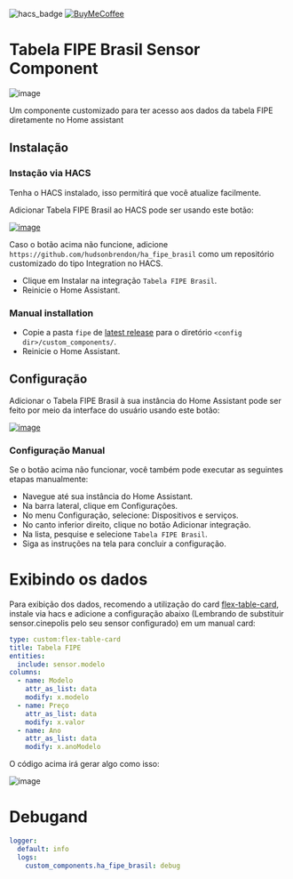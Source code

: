 ![hacs_badge](https://img.shields.io/badge/hacs-custom-orange.svg) [![BuyMeCoffee][buymecoffeebedge]][buymecoffee]

[buymecoffee]: https://www.buymeacoffee.com/hudsonbrendon
[buymecoffeebedge]: https://camo.githubusercontent.com/cd005dca0ef55d7725912ec03a936d3a7c8de5b5/68747470733a2f2f696d672e736869656c64732e696f2f62616467652f6275792532306d6525323061253230636f666665652d646f6e6174652d79656c6c6f772e737667


# Tabela FIPE Brasil Sensor Component

![image](https://github.com/hudsonbrendon/ha_fipe_brasil/assets/5201888/da446b0f-82e3-4c3c-9152-071b942c2b8a)


Um componente customizado para ter acesso aos dados da tabela FIPE diretamente no Home assistant

## Instalação

### Instação via HACS

Tenha o HACS instalado, isso permitirá que você atualize facilmente.

Adicionar Tabela FIPE Brasil ao HACS pode ser usando este botão:

[![image](https://my.home-assistant.io/badges/hacs_repository.svg)](https://my.home-assistant.io/redirect/hacs_repository/?owner=hudsonbrendon&repository=ha_fipe_brasil&category=integration)

Caso o botão acima não funcione, adicione `https://github.com/hudsonbrendon/ha_fipe_brasil` como um repositório customizado do tipo Integration no HACS.

- Clique em Instalar na integração `Tabela FIPE Brasil`.
- Reinicie o Home Assistant.

### Manual installation

- Copie a pasta `fipe` de [latest release](https://github.com/hudsonbrendon/ha_fipe_brasil/releases/latest) para o diretório `<config dir>/custom_components/`.
- Reinicie o Home Assistant.

## Configuração

Adicionar o Tabela FIPE Brasil à sua instância do Home Assistant pode ser feito por meio da interface do usuário usando este botão:

[![image](https://my.home-assistant.io/badges/config_flow_start.svg)](https://my.home-assistant.io/redirect/config_flow_start?domain=fipe)

### Configuração Manual

Se o botão acima não funcionar, você também pode executar as seguintes etapas manualmente:

- Navegue até sua instância do Home Assistant.
- Na barra lateral, clique em Configurações.
- No menu Configuração, selecione: Dispositivos e serviços.
- No canto inferior direito, clique no botão Adicionar integração.
- Na lista, pesquise e selecione `Tabela FIPE Brasil`.
- Siga as instruções na tela para concluir a configuração.

# Exibindo os dados

Para exibição dos dados, recomendo a utilização do card [flex-table-card](https://github.com/custom-cards/flex-table-card), instale via hacs e adicione a configuração abaixo (Lembrando de substituir sensor.cinepolis pelo seu sensor configurado) em um manual card:

```yaml
type: custom:flex-table-card
title: Tabela FIPE
entities:
  include: sensor.modelo
columns:
  - name: Modelo
    attr_as_list: data
    modify: x.modelo
  - name: Preço
    attr_as_list: data
    modify: x.valor
  - name: Ano
    attr_as_list: data
    modify: x.anoModelo
```

O código acima irá gerar algo como isso:

![image](https://github.com/hudsonbrendon/ha_fipe_brasil/assets/5201888/d303c7ce-27fc-4a45-a876-743fbf670232)

# Debugand

```yaml
logger:
  default: info
  logs:
    custom_components.ha_fipe_brasil: debug
```

[buymecoffee]: https://www.buymeacoffee.com/hudsonbrendon
[buymecoffeebedge]: https://camo.githubusercontent.com/cd005dca0ef55d7725912ec03a936d3a7c8de5b5/68747470733a2f2f696d672e736869656c64732e696f2f62616467652f6275792532306d6525323061253230636f666665652d646f6e6174652d79656c6c6f772e737667
